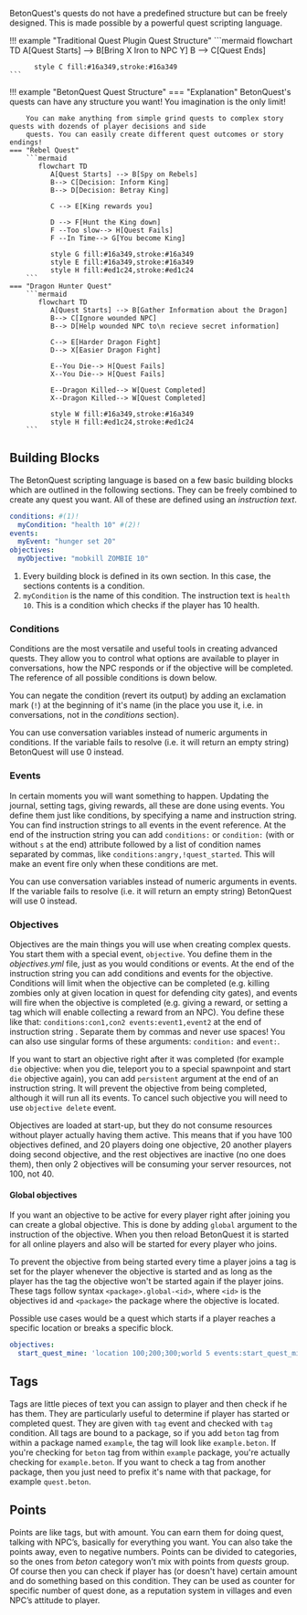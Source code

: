 ---
---
BetonQuest's quests do not have a predefined structure but can be freely designed.
This is made possible by a powerful quest scripting language.

<div class="grid" markdown>
!!! example "Traditional Quest Plugin Quest Structure"
    ```mermaid
      flowchart TD
          A[Quest Starts] --> B[Bring X Iron to NPC Y]
          B --> C[Quest Ends]
          
          style C fill:#16a349,stroke:#16a349
    ```
    
!!! example "BetonQuest Quest Structure"
    === "Explanation"
        BetonQuest's quests can have any structure you want! You imagination is the only limit!
        
        You can make anything from simple grind quests to complex story quests with dozends of player decisions and side
        quests. You can easily create different quest outcomes or story endings!
    === "Rebel Quest"
        ```mermaid
           flowchart TD
              A[Quest Starts] --> B[Spy on Rebels]
              B--> C[Decision: Inform King]
              B--> D[Decision: Betray King]
              
              C --> E[King rewards you]
              
              D --> F[Hunt the King down]
              F --Too slow--> H[Quest Fails]
              F --In Time--> G[You become King]
              
              style G fill:#16a349,stroke:#16a349
              style E fill:#16a349,stroke:#16a349
              style H fill:#ed1c24,stroke:#ed1c24
        ```
    === "Dragon Hunter Quest"
        ```mermaid
           flowchart TD
              A[Quest Starts] --> B[Gather Information about the Dragon]
              B--> C[Ignore wounded NPC]
              B--> D[Help wounded NPC to\n recieve secret information]
              
              C--> E[Harder Dragon Fight]
              D--> X[Easier Dragon Fight]
              
              E--You Die--> H[Quest Fails]
              X--You Die--> H[Quest Fails]
              
              E--Dragon Killed--> W[Quest Completed]
              X--Dragon Killed--> W[Quest Completed]
              
              style W fill:#16a349,stroke:#16a349
              style H fill:#ed1c24,stroke:#ed1c24
        ```      
</div>

## Building Blocks
The BetonQuest scripting language is based on a few basic building blocks which are outlined in the following sections.
They can be freely combined to create any quest you want.
All of these are defined using an _instruction text_.

```YAML title="Intstruction Text Example"
conditions: #(1)!
  myCondition: "health 10" #(2)!
events:
  myEvent: "hunger set 20"
objectives:
  myObjective: "mobkill ZOMBIE 10"
```

1. Every building block is defined in its own section. In this case, the sections contents is a condition.
2. `myCondition` is the name of this condition. The instruction text is `health 10`. 
   This is a condition which checks if the player has 10 health.

### Conditions

Conditions are the most versatile and useful tools in creating advanced quests. They allow you to control what options are available to player in conversations, how the NPC responds or if the objective will be completed. The reference of all possible conditions is down below.

You can negate the condition (revert its output) by adding an exclamation mark (`!`) at the beginning of it's name (in the place you use it, i.e. in conversations, not in the _conditions_ section).

You can use conversation variables instead of numeric arguments in conditions. If the variable fails to resolve (i.e. it will return an empty string) BetonQuest will use 0 instead.

### Events

In certain moments you will want something to happen. Updating the journal, setting tags, giving rewards, all these are done using events. You define them just like conditions, by specifying a name and instruction string. You can find instruction strings to all events in the event reference. At the end of the instruction string you can add `conditions:` or `condition:` (with or without `s` at the end) attribute followed by a list of condition names separated by commas, like `conditions:angry,!quest_started`. This will make an event fire only when these conditions are met.

You can use conversation variables instead of numeric arguments in events. If the variable fails to resolve (i.e. it will return an empty string) BetonQuest will use 0 instead.

### Objectives

Objectives are the main things you will use when creating complex quests. You start them with a special
event, `objective`. You define them in the _objectives.yml_ file, just as you would conditions or events. At the end of
the instruction string you can add conditions and events for the objective. Conditions will limit when the objective can
be completed (e.g. killing zombies only at given location in quest for defending city gates), and events will fire when
the objective is completed (e.g. giving a reward, or setting a tag which will enable collecting a reward from an NPC).
You define these like that: `conditions:con1,con2 events:event1,event2` at the end of instruction string . Separate them
by commas and never use spaces! You can also use singular forms of these arguments: `condition:` and `event:`.

If you want to start an objective right after it was completed (for example `die` objective: when you die, teleport you
to a special spawnpoint and start `die` objective again), you can add `persistent` argument at the end of an instruction
string. It will prevent the objective from being completed, although it will run all its events. To cancel such
objective you will need to use `objective delete` event.

Objectives are loaded at start-up, but they do not consume resources without player actually having them active. This
means that if you have 100 objectives defined, and 20 players doing one objective, 20 another players doing second
objective, and the rest objectives are inactive (no one does them), then only 2 objectives will be consuming your server
resources, not 100, not 40.


#### Global objectives

If you want an objective to be active for every player right after joining you can create a global objective.
This is done by adding `global` argument to the instruction of the objective.
When you then reload BetonQuest it is started for all online players and also will be started for every player who joins.

To prevent the objective from being started every time a player joins a tag is set for the player whenever the objective
is started and as long as the player has the tag the objective won't be started again if the player joins.  
These tags follow syntax `<package>.global-<id>`, where `<id>` is the objectives id and `<package>` the package where
the objective is located.

Possible use cases would be a quest which starts if a player reaches a specific location or breaks a specific block.

```YAML title="Example"
objectives:
  start_quest_mine: 'location 100;200;300;world 5 events:start_quest_mine_folder {++global++}'
```

## Tags

Tags are little pieces of text you can assign to player and then check if he has them. They are particularly useful to determine if player has started or completed quest. They are given with `tag` event and checked with `tag` condition. All tags are bound to a package, so if you add `beton` tag from within a package named `example`, the tag will look like `example.beton`. If you're checking for `beton` tag from within `example` package, you're actually checking for `example.beton`. If you want to check a tag from another package, then you just need to prefix it's name with that package, for example `quest.beton`.

## Points

Points are like tags, but with amount. You can earn them for doing quest, talking with NPC’s, basically for everything you want. You can also take the points away, even to negative numbers. Points can be divided to categories, so the ones from _beton_ category won’t mix with points from _quests_ group. Of course then you can check if player has (or doesn't have) certain amount and do something based on this condition. They can be used as counter for specific number of quest done, as a reputation system in villages and even NPC’s attitude to player.
